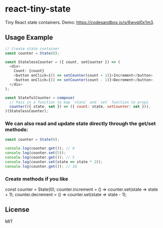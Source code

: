 # react-tiny-state

Tiny React state containers. Demo: https://codesandbox.io/s/6wvql0x1m3.

## Usage Example

```js
// Create state container
const counter = State(0);

const StatelessCounter = ({ count, setCounter }) => (
  <div>
    Count: {count}
    <button onClick={() => setCounter(count + 1)}>Increment</button>
    <button onClick={() => setCounter(count - 1)}>Decrement</button>
  </div>
);

const StatefulCounter = compose(
  // Pass in a function to map `state` and `set` function to props
  counter(({ state, set }) => ({ count: state, setCounter: set })),
)(StatelessCounter);
```

### We can also read and update state directly through the get/set methods:

```js
const counter = State(0);

console.log(counter.get()); // 0
console.log(counter.set(5));
console.log(counter.get()); // 5
console.log(counter.set(state => state * 2));
console.log(counter.get()); // 10
```

### Create methods if you like

const counter = State(0);
counter.increment = () => counter.set(state => state + 1);
counter.decrement = () => counter.set(state => state - 1);

## License

MIT

